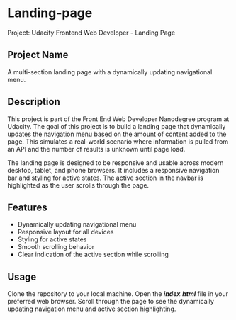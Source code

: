 # Landing-page
Project: Udacity Frontend Web Developer - Landing Page

## Project Name
A multi-section landing page with a dynamically updating navigational menu.

## Description
This project is part of the Front End Web Developer Nanodegree program at Udacity. The goal of this project is to build a landing page that dynamically updates the navigation menu based on the amount of content added to the page. This simulates a real-world scenario where information is pulled from an API and the number of results is unknown until page load.

The landing page is designed to be responsive and usable across modern desktop, tablet, and phone browsers. It includes a responsive navigation bar and styling for active states. The active section in the navbar is highlighted as the user scrolls through the page.

## Features

<ul>
    <li>Dynamically updating navigational menu</li>
    <li>Responsive layout for all devices</li>
    <li>Styling for active states</li>
    <li>Smooth scrolling behavior</li>
    <li>Clear indication of the active section while scrolling</li>
</ul>


## Usage
Clone the repository to your local machine.
Open the <strong><i>index.html</i></strong> file in your preferred web browser.
Scroll through the page to see the dynamically updating navigation menu and active section highlighting.